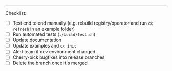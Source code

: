 
---
Checklist:
- [ ] Test end to end manually (e.g. rebuild registry/operator and run `cx refresh` in an example folder)
- [ ] Run automated tests (`./build/test.sh`)
- [ ] Update documentation
- [ ] Update examples and `cx init`
- [ ] Alert team if dev environment changed
- [ ] Cherry-pick bugfixes into release branches
- [ ] Delete the branch once it's merged
